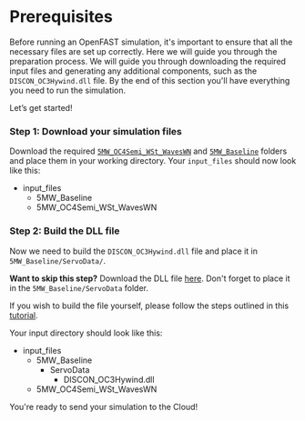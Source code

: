 # Prerequisites
Before running an OpenFAST simulation, it's important to ensure that all the necessary files are set up correctly. 
Here we will guide you through the preparation process. We will guide you through downloading the required input files and generating any additional components, 
such as the `DISCON_OC3Hywind.dll` file. By the end of this section you'll have everything you need to run the simulation.

Let’s get started!

### Step 1: Download your simulation files
Download the required [`5MW_OC4Semi_WSt_WavesWN`](https://github.com/OpenFAST/r-test/tree/v4.0.2/glue-codes/openfast/5MW_OC4Semi_WSt_WavesWN) and [`5MW_Baseline`](https://github.com/OpenFAST/r-test/tree/v4.0.2/glue-codes/openfast/5MW_Baseline) folders and place them in your working directory. Your `input_files` should now look like this:
- input_files
    - 5MW_Baseline
    - 5MW_OC4Semi_WSt_WavesWN

### Step 2: Build the DLL file
Now we need to build the `DISCON_OC3Hywind.dll` file and place it in `5MW_Baseline/ServoData/`.

**Want to skip this step?** Download the DLL file [here](https://storage.googleapis.com/inductiva-simulators-sources/DISCON_OC3Hywind.dll). 
Don't forget to place it in the `5MW_Baseline/ServoData` folder.

If you wish to build the file yourself, please follow the steps outlined in this [tutorial](../../build-dll-file).

Your input directory should look like this:
- input_files
    - 5MW_Baseline
        - ServoData
            - DISCON_OC3Hywind.dll
    - 5MW_OC4Semi_WSt_WavesWN

You're ready to send your simulation to the Cloud!